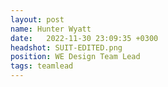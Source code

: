 ```yaml
---
layout: post
name: Hunter Wyatt
date:   2022-11-30 23:09:35 +0300
headshot: SUIT-EDITED.png
position: WE Design Team Lead
tags: teamlead
---
```

